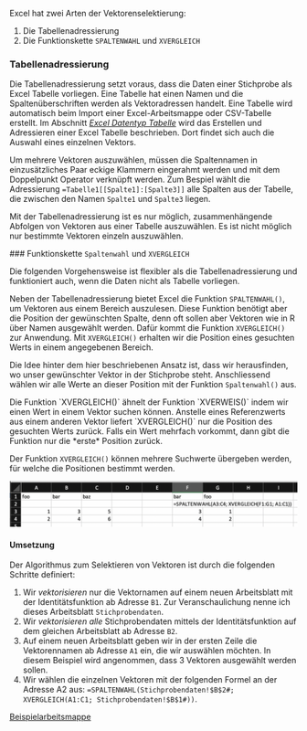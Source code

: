 Excel hat zwei Arten der Vektorenselektierung: 

1. Die Tabellenadressierung
2. Die Funktionskette `SPALTENWAHL` und `XVERGLEICH`

### Tabellenadressierung

Die Tabellenadressierung setzt voraus, dass die Daten einer Stichprobe als Excel Tabelle vorliegen. Eine Tabelle hat einen Namen und die Spaltenüberschriften werden als Vektoradressen handelt. Eine Tabelle wird automatisch beim Import einer Excel-Arbeitsmappe oder CSV-Tabelle erstellt. Im Abschnitt [*Excel Datentyp Tabelle*](https://moodle.zhaw.ch/mod/page/view.php?id=635147) wird das Erstellen und Adressieren einer Excel Tabelle beschrieben. Dort findet sich auch die Auswahl eines einzelnen Vektors. 

Um mehrere Vektoren auszuwählen, müssen die Spaltennamen in einzusätzliches Paar eckige Klammern eingerahmt werden und mit dem Doppelpunkt Operator verknüpft werden. Zum Bespiel wählt die Adressierung `=Tabelle1[[Spalte1]:[Spalte3]]` alle Spalten aus der Tabelle, die zwischen den Namen `Spalte1` und `Spalte3` liegen.  

Mit der Tabellenadressierung ist es nur möglich, zusammenhängende Abfolgen von Vektoren aus einer Tabelle auszuwählen. Es ist nicht möglich nur bestimmte Vektoren einzeln auszuwählen.

### Funktionskette `Spaltenwahl` und `XVERGLEICH`

Die folgenden Vorgehensweise ist flexibler als die Tabellenadressierung und funktioniert auch, wenn die Daten nicht als Tabelle vorliegen.

Neben der Tabellenadressierung bietet Excel die Funktion `SPALTENWAHL()`, um Vektoren aus einem Bereich auszulesen. Diese Funktion benötigt aber die Position der gewünschten Spalte, denn oft sollen aber  Vektoren wie in R über Namen ausgewählt werden. Dafür kommt die Funktion `XVERGLEICH()` zur Anwendung. Mit `XVERGLEICH()` erhalten wir die Position eines gesuchten Werts in einem angegebenen Bereich. 

Die Idee hinter dem hier beschriebenen Ansatz ist, dass wir herausfinden, wo unser gewünschter Vektor in der Stichprobe steht. Anschliessend wählen wir alle Werte an dieser Position mit der Funktion `Spaltenwahl()` aus. 

<p class="alert alert-success" markdown="1">
Die Funktion `XVERGLEICH()` ähnelt der Funktion `XVERWEIS()` indem wir einen Wert in einem Vektor suchen können. Anstelle eines Referenzwerts aus einem anderen Vektor liefert `XVERGLEICH()` nur die Position des gesuchten Werts zurück. Falls ein Wert mehrfach vorkommt, dann gibt die Funktion nur die *erste* Position zurück. 
</p>

Der Funktion `XVERGLEICH()` können mehrere Suchwerte übergeben werden, für welche die Positionen bestimmt werden. 

![Beispiel für Vektorenselektion](https://github.com/dxiai/ct-resourcen/raw/main/bilder/gruppieren/Vektorenselektion_Excel.png)


#### Umsetzung

Der Algorithmus zum Selektieren von Vektoren ist durch die folgenden Schritte definiert: 

1. Wir *vektorisieren* nur die Vektornamen auf einem neuen Arbeitsblatt mit der Identitätsfunktion ab Adresse `B1`. Zur Veranschaulichung nenne ich dieses Arbeitsblatt `Stichprobendaten`. 
2. Wir *vektorisieren* *alle* Stichprobendaten mittels der Identitätsfunktion auf dem gleichen Arbeitsblatt ab Adresse `B2`. 
4. Auf einem neuen Arbeitsblatt geben wir in der ersten Zeile die Vektorennamen ab Adresse `A1` ein, die wir auswählen möchten. In diesem Beispiel wird angenommen, dass 3 Vektoren ausgewählt werden sollen.
5. Wir wählen die einzelnen Vektoren mit der folgenden Formel an der Adresse A2 aus: `=SPALTENWAHL(Stichprobendaten!$B$2#; XVERGLEICH(A1:C1; Stichprobendaten!$B$1#))`. 

<a href="https://github.com/dxiai/ct-resourcen/raw/main/beispiele/Beispiel_selektieren.xlsx" class="btn btn-lg btn-primary" download><i class="fa fa-lg fa-download"></i> Beispielarbeitsmappe</a>

